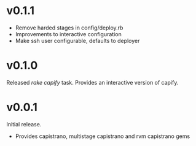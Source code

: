 # v0.1.1

* Remove harded stages in config/deploy.rb
* Improvements to interactive configuration
* Make ssh user configurable, defaults to deployer

# v0.1.0

Released *rake capify* task. Provides an interactive version of capify.

# v0.0.1

Initial release.

* Provides capistrano, multistage capistrano and rvm capistrano gems

